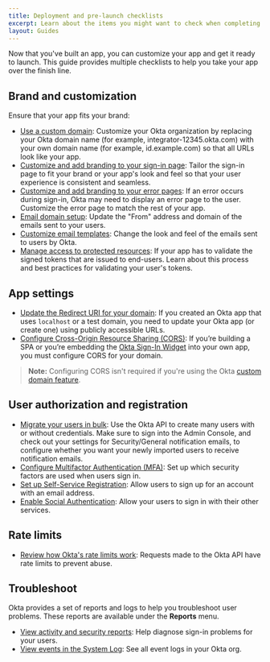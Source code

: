 ```yaml
---
title: Deployment and pre-launch checklists
excerpt: Learn about the items you might want to check when completing a deployment to production.
layout: Guides
---
```


Now that you've built an app, you can customize your app and get it ready to launch. This guide provides multiple checklists to help you take your app over the finish line.

## Brand and customization

Ensure that your app fits your brand:

* [Use a custom domain](/docs/guides/custom-url-domain/): Customize your Okta organization by replacing your Okta domain name (for example, integrator-12345.okta.com) with your own domain name (for example, id.example.com) so that all URLs look like your app.
* [Customize and add branding to your sign-in page](/docs/guides/custom-widget/): Tailor the sign-in page to fit your brand or your app's look and feel so that your user experience is consistent and seamless.
* [Customize and add branding to your error pages](/docs/guides/custom-error-pages/): If an error occurs during sign-in, Okta may need to display an error page to the user. Customize the error page to match the rest of your app.
* [Email domain setup](/docs/guides/custom-email/main/#configure-a-custom-email-domain): Update the "From" address and domain of the emails sent to your users.
* [Customize email templates](/docs/guides/custom-email/main/#customize-email-templates): Change the look and feel of the emails sent to users by Okta.
* [Manage access to protected resources](/docs/guides/validate-access-tokens/): If your app has to validate the signed tokens that are issued to end-users. Learn about this process and best practices for validating your user's tokens.

## App settings

* [Update the Redirect URI for your domain](/docs/guides/sign-into-web-app-redirect/): If you created an Okta app that uses `localhost` or a test domain, you need to update your Okta app (or create one) using publicly accessible URLs.
* [Configure Cross-Origin Resource Sharing (CORS)](/docs/guides/enable-cors/): If you’re building a SPA or you’re embedding the [Okta Sign-In Widget](/docs/guides/embedded-siw/) into your own app, you must configure CORS for your domain.

> **Note:** Configuring CORS isn't required if you're using the Okta [custom domain feature](/docs/guides/custom-url-domain/main/#enable-the-custom-domain).

## User authorization and registration

* [Migrate your users in bulk](/docs/guides/migrate-to-okta-bulk/): Use the Okta API to create many users with or without credentials. Make sure to sign into the Admin Console, and check out your settings for Security/General notification emails, to configure whether you want your newly imported users to receive notification emails.
* [Configure Multifactor Authentication (MFA)](/docs/guides/mfa/ga/set-up-org/): Set up which security factors are used when users sign in.
* [Set up Self-Service Registration](/docs/guides/oie-embedded-sdk-use-case-self-reg/): Allow users to sign up for an account with an email address.
* [Enable Social Authentication](/docs/guides/add-an-external-idp/): Allow your users to sign in with their other services.

## Rate limits

* [Review how Okta's rate limits work](/docs/reference/rate-limits/): Requests made to the Okta API have rate limits to prevent abuse.

## Troubleshoot

Okta provides a set of reports and logs to help you troubleshoot user problems. These reports are available under the **Reports** menu.

* [View activity and security reports](https://help.okta.com/okta_help.htm?id=ext_Reports): Help diagnose sign-in problems for your users.
* [View events in the System Log](https://help.okta.com/okta_help.htm?id=ext_Reports_SysLog): See all event logs in your Okta org.
